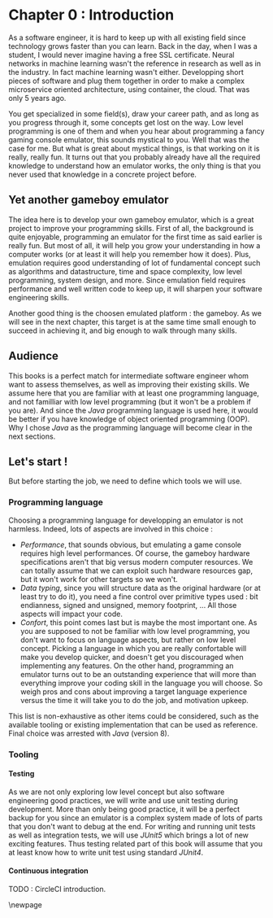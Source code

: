 # Chapter 0 : Introduction

As a software engineer, it is hard to keep up with all existing field since technology grows faster
than you can learn. Back in the day, when I was a student, I would never imagine having a free SSL certificate.
Neural networks in machine learning wasn't the reference in research as well as in the industry. In fact
machine learning wasn't either. Developping short pieces of software and plug them together in order to
make a complex microservice oriented architecture, using container, the cloud. That was only 5 years ago.

You get specialized in some field(s), draw your career path, and as long as you progress through it, some
concepts get lost on the way. Low level programming is one of them and when you hear about programming a
fancy gaming console emulator, this sounds mystical to you. Well that was the case for me. But what is great
about mystical things, is that working on it is really, really fun. It turns out that you probably already
have all the required knowledge to understand how an emulator works, the only thing is that you never
used that knowledge in a concrete project before.

## Yet another gameboy emulator

The idea here is to develop your own gameboy emulator, which is a great project to improve your
programming skills. First of all, the background is quite enjoyable, programming an emulator for the
first time as said earlier is really fun. But most of all, it will help you grow your understanding
in how a computer works (or at least it will help you remember how it does). Plus, emulation requires
good understanding of lot of fundamental concept such as algorithms and datastructure, time and space
complexity, low level programming, system design, and more. Since emulation field requires performance
and well written code to keep up, it will sharpen your software engineering skills.

Another good thing is the choosen emulated platform : the gameboy. As we will see in the next chapter,
this target is at the same time small enough to succeed in achieving it, and big enough to walk through
many skills.

## Audience

This books is a perfect match for intermediate software engineer whom want to assess themselves, as well
as improving their existing skills. We assume here that you are familiar with at least one programming
language, and not familliar with low level programming (but it won't be a problem if you are). And since the
*Java* programming language is used here, it would be better if you have knowledge of object oriented programming (OOP).
Why I chose *Java* as the programming language will become clear in the next sections.

## Let's start !

But before starting the job, we need to define which tools we will use.

### Programming language

Choosing a programming language for developping an emulator is not harmless. Indeed, lots of aspects are
involved in this choice :

- _Performance_, that sounds obvious, but emulating a game console requires high level performances. Of
course, the gameboy hardware specifications aren't that big versus modern computer resources. We can
totally assume that we can exploit such hardware resources gap, but it won't work for other targets so
we won't.
- _Data typing_, since you will structure data as the original hardware (or at least try to do it),
you need a fine control over primitive types used : bit endianness, signed and unsigned, memory footprint, ...
All those aspects will impact your code.
- _Confort_, this point comes last but is maybe the most important one. As you are supposed to not be
familiar with low level programming, you don't want to focus on language aspects, but rather on low
level concept. Picking a language in which you are really confortable will make you develop
quicker, and doesn't get you discouraged when implementing any features. On the other hand, programming
an emulator turns out to be an outstanding experience that will more than everything improve your coding
skill in the language you will choose. So weigh pros and cons about improving a target language experience
versus the time it will take you to do the job, and motivation upkeep.

This list is non-exhaustive as other items could be considered, such as the available tooling or existing
implementation that can be used as reference. Final choice was arrested with *Java* (version 8).

### Tooling

#### Testing

As we are not only exploring low level concept but also software engineering good practices, we will write
and use unit testing during development. More than only being good practice, it will be a perfect backup
for you since an emulator is a complex system made of lots of parts that you don't want to debug at the end.
For writing and running unit tests as well as integration tests, we will use *JUnit5* which brings a lot
of new exciting features. Thus testing related part of this book will assume that you at least know how to write
unit test using standard *JUnit4*.

#### Continuous integration

TODO : CircleCI introduction.

\newpage
